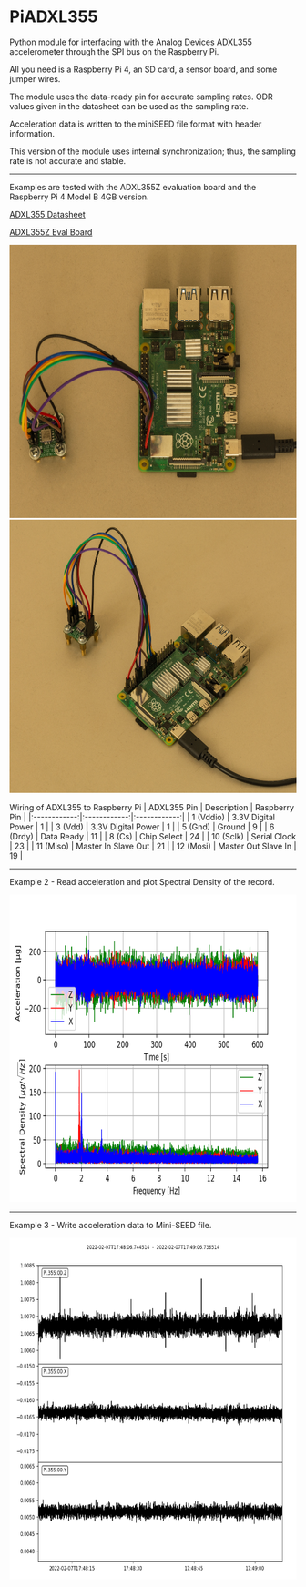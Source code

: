 # PiADXL355

Python module for interfacing with the Analog Devices ADXL355 accelerometer through the SPI bus on the Raspberry Pi.

All you need is a Raspberry Pi 4, an SD card, a sensor board, and some jumper wires.

The module uses the data-ready pin for accurate sampling rates. ODR values given in the datasheet can be used as the sampling rate.

Acceleration data is written to the miniSEED file format with header information.

This version of the module uses internal synchronization; thus, the sampling rate is not accurate and stable.

----------------------------------------------------------------------------------

Examples are tested with the ADXL355Z evaluation board and the Raspberry Pi 4 Model B 4GB version.

[ADXL355 Datasheet](https://www.analog.com/media/en/technical-documentation/data-sheets/adxl354_355.pdf)

[ADXL355Z Eval Board](https://www.analog.com/media/en/technical-documentation/user-guides/eval-adxl354-355-ug-1030.pdf)

<img src="pictures/device1.png" width="600" height="480">
<img src="pictures/device2.png" width="600" height="480">

Wiring of ADXL355 to Raspberry Pi 
| ADXL355 Pin | Description | Raspberry Pin |
|:------------:|:------------:|:------------:|
| 1 (Vddio) | 3.3V Digital Power | 1 |
| 3 (Vdd) | 3.3V Digital Power | 1 |
| 5 (Gnd) | Ground | 9 |
| 6 (Drdy) | Data Ready | 11 |
| 8 (Cs) | Chip Select | 24 |
| 10 (Sclk) | Serial Clock | 23 |
| 11 (Miso) | Master In Slave Out | 21 |
| 12 (Mosi) | Master Out Slave In | 19 |

----------------------------------------------------------------------------------

Example 2 - Read acceleration and plot Spectral Density of the record.

<img src="pictures/spectral_density.png" width="720" height="540">

----------------------------------------------------------------------------------

Example 3 - Write acceleration data to Mini-SEED file.

<img src="pictures/time_series.png" width="600" height="600">

